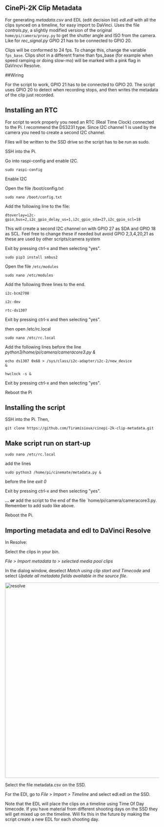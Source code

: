 ## CinePi-2K Clip Metadata
For generating <i>metadata.csv</i> and EDL (edit decision list) <i>edl.edl</i> with all the clips synced on a timeline, for easy import to DaVinci. Uses the file <i>controls.py</i>, a slightly modified version of the original `home/pi/camera/proxy.py` to get the shutter angle and ISO from the camera. Like for <i>rec_signal.py</i> GPIO 21 has to be connected to GPIO 20.

Clips will be conformed to 24 fps. To change this, change the variable `fps_base`. Clips shot in a different frame than fps_base (for example when speed ramping or doing slow-mo) will be marked with a pink flag in DaVincvi Resolve.


##Wiring

For the script to work, GPIO 21 has to be connected to GPIO 20. The script uses GPIO 20 to detect when recording stops, and then writes the metadata of the clip just recorded.

## Installing an RTC

For script to work properly you need an RTC (Real Time Clock) connected to the Pi. I recommend the DS3231 type. Since I2C channel 1 is used by the camera you need to create a second I2C channel. 

Files will be written to the SSD drive so the script has to be run as sudo.

SSH into the Pi.

Go into raspi-config and enable I2C.

<code>sudo raspi-config</code>

Enable I2C

Open the file /boot/config.txt

<code>sudo nano /boot/config.txt</code>

Add the following line to the file:

<code>dtoverlay=i2c-gpio,bus=2,i2c_gpio_delay_us=1,i2c_gpio_sda=27,i2c_gpio_scl=18</code>

This will create a second I2C channel on with GPIO 27 as SDA and GPIO 18 as SCL. Feel free to change these if needed but avoid GPIO 2,3,4,20,21 as these are used by other scripts/camera system

Exit by pressing ctrl-x and then selecting "yes".

<code>sudo pip3 install smbus2</code>

Open the file `/etc/modules`

<code>sudo nano /etc/modules</code>

Add the following three lines to the end.

<code>i2c-bcm2708</code>

<code>i2c-dev</code>

<code>rtc-ds1307</code>

Exit by pressing ctrl-x and then selecting "yes".

then open /etc/rc.local

<code>sudo nano /etc/rc.local</code>

Add the following lines before the line <i>python3/home/pi/camera/cameracore3.py &</i>

<code>echo ds1307 0x68 > /sys/class/i2c-adapter/i2c-2/new_device &</code>

<code>hwclock -s &</code>

Exit by pressing ctrl-x and then selecting "yes".

Reboot the Pi

## Installing the script

SSH into the Pi. Then,

`git clone https://github.com/Tiramisioux/cinepi-2k-clip-metadata.git`

## Make script run on start-up

`sudo nano /etc/rc.local`

add the lines

`sudo python3 /home/pi/cinemate/metadata.py &`

before the line <i>exit 0</i>

Exit by pressing ctrl-x and then selecting "yes".

<i><b>... or</b></i> add the script to the end of the file `home/pi/camera/cameracore3.py. Remember to add sudo like above.

Reboot the Pi.

## Importing metadata and edl to DaVinci Resolve

In Resolve:

Select the clips in your bin.

<i>File > Import metadata to > selected media pool clips</i>

In the dialog window, deselect <i>Match using clip start and Timecode</i> and select <i>Update all metadata fields available in the source file</i>.

<img width="640" alt="resolve" src="https://user-images.githubusercontent.com/74836180/179369440-84b2401b-047f-4a51-b7da-1ef1248c8a9e.png">

Select the file metadata.csv on the SSD.

For the EDl, go to <i>File > Import > Timeline</i> and select edl.edl on the SSD.

Note that the EDL will place the clips on a timeline using Time Of Day timecode. If you have material from different shooting days on the SSD they will get mixed up on the timeline. Will fix this in the future by making the script create a new EDL for each shooting day.
